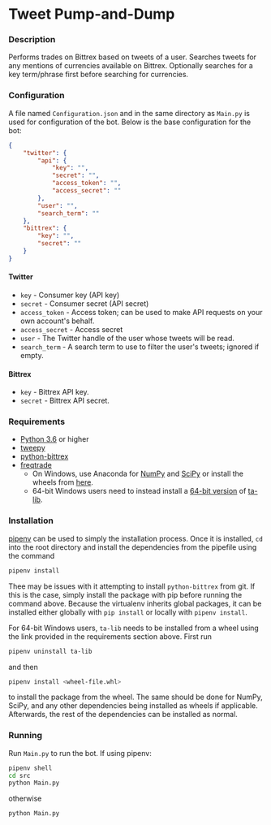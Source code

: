 # Tweet Pump-and-Dump
### Description
Performs trades on Bittrex based on tweets of a user. Searches tweets for any
mentions of currencies available on Bittrex. Optionally searches for a key
term/phrase first before searching for currencies.

### Configuration
A file named `Configuration.json` and in the same directory as `Main.py` is used
for configuration of the bot. Below is the base configuration for the bot:

```json
{
    "twitter": {
        "api": {
            "key": "",
            "secret": "",
            "access_token": "",
            "access_secret": ""
        },
        "user": "",
        "search_term": ""
    },
    "bittrex": {
        "key": "",
        "secret": ""
    }
}
```

#### Twitter
* `key` - Consumer key (API key)
* `secret` - Consumer secret (API secret)
* `access_token` - Access token; can be used to make API requests on your own
account's behalf.
* `access_secret` - Access secret
* `user` - The Twitter handle of the user whose tweets will be read.
* `search_term` - A search term to use to filter the user's tweets; ignored if
empty.

#### Bittrex
* `key` - Bittrex API key.
* `secret` - Bittrex API secret.

### Requirements
* [Python 3.6](https://www.python.org/downloads/) or higher
* [tweepy](http://www.tweepy.org/)
* [python-bittrex](https://github.com/ericsomdahl/python-bittrex)
* [freqtrade](https://github.com/gcarq/freqtrade)
    * On Windows, use Anaconda for [NumPy](http://www.numpy.org/) and
    [SciPy](https://www.scipy.org/) or install the wheels from
    [here](https://www.lfd.uci.edu/~gohlke/pythonlibs/).
    * 64-bit Windows users need to instead install a
    [64-bit version](https://www.lfd.uci.edu/~gohlke/pythonlibs/#ta-lib) of
    [ta-lib](https://github.com/mrjbq7/ta-lib).

### Installation
[pipenv](https://docs.pipenv.org/) can be used to simply the installation
process. Once it is installed, `cd` into the root directory and install the
dependencies from the pipefile using the command

```bash
pipenv install
```

Thee may be issues with it attempting to install `python-bittrex` from git. If
this is the case, simply install the package with pip before running the
command above. Because the virtualenv inherits global packages, it can be
installed either globally with `pip install` or locally with `pipenv install`.

For 64-bit Windows users, `ta-lib` needs to be installed from a wheel using
the link provided in the requirements section above. First run

```bash
pipenv uninstall ta-lib
```

and then

```bash
pipenv install <wheel-file.whl>
```

to install the package from the wheel. The same should be done for NumPy, SciPy,
and any other dependencies being installed as wheels if applicable. Afterwards,
the rest of the dependencies can be installed as normal.

### Running
Run `Main.py` to run the bot. If using pipenv:

```bash
pipenv shell
cd src
python Main.py
```

otherwise

```bash
python Main.py
```

